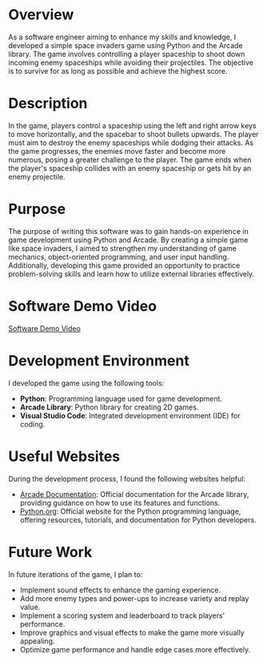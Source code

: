 # Overview

As a software engineer aiming to enhance my skills and knowledge, I developed a simple space invaders game using Python and the Arcade library. The game involves controlling a player spaceship to shoot down incoming enemy spaceships while avoiding their projectiles. The objective is to survive for as long as possible and achieve the highest score.

# Description

In the game, players control a spaceship using the left and right arrow keys to move horizontally, and the spacebar to shoot bullets upwards. The player must aim to destroy the enemy spaceships while dodging their attacks. As the game progresses, the enemies move faster and become more numerous, posing a greater challenge to the player. The game ends when the player's spaceship collides with an enemy spaceship or gets hit by an enemy projectile.

# Purpose

The purpose of writing this software was to gain hands-on experience in game development using Python and Arcade. By creating a simple game like space invaders, I aimed to strengthen my understanding of game mechanics, object-oriented programming, and user input handling. Additionally, developing this game provided an opportunity to practice problem-solving skills and learn how to utilize external libraries effectively.

# Software Demo Video

[Software Demo Video]([http://youtube.link.goes.here](https://www.youtube.com/watch?v=g-LdvTs-OH4))

# Development Environment

I developed the game using the following tools:
- **Python**: Programming language used for game development.
- **Arcade Library**: Python library for creating 2D games.
- **Visual Studio Code**: Integrated development environment (IDE) for coding.

# Useful Websites

During the development process, I found the following websites helpful:
* [Arcade Documentation](https://arcade.academy/documentation.html): Official documentation for the Arcade library, providing guidance on how to use its features and functions.
* [Python.org](https://www.python.org/): Official website for the Python programming language, offering resources, tutorials, and documentation for Python developers.

# Future Work

In future iterations of the game, I plan to:
* Implement sound effects to enhance the gaming experience.
* Add more enemy types and power-ups to increase variety and replay value.
* Implement a scoring system and leaderboard to track players' performance.
* Improve graphics and visual effects to make the game more visually appealing.
* Optimize game performance and handle edge cases more effectively.
